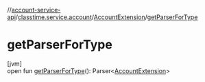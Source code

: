 //[account-service-api](../../../index.md)/[classtime.service.account](../index.md)/[AccountExtension](index.md)/[getParserForType](get-parser-for-type.md)

# getParserForType

[jvm]\
open fun [getParserForType](get-parser-for-type.md)(): Parser&lt;[AccountExtension](index.md)&gt;

